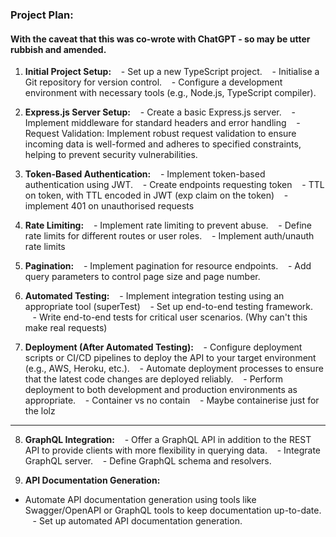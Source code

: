 ### Project Plan:

#### With the caveat that this was co-wrote with ChatGPT - so may be utter rubbish and amended.

1. **Initial Project Setup:**
      - Set up a new TypeScript project.
      - Initialise a Git repository for version control.
      - Configure a development environment with necessary tools (e.g., Node.js, TypeScript compiler).

2. **Express.js Server Setup:**
      - Create a basic Express.js server.
      - Implement middleware for standard headers and error handling
      - Request Validation: Implement robust request validation to ensure incoming data is well-formed and adheres to specified constraints, helping to prevent security vulnerabilities.

3. **Token-Based Authentication:**
      - Implement token-based authentication using JWT.
      - Create endpoints requesting token
      - TTL on token, with TTL encoded in JWT (exp claim on the token)
      - implement 401 on unauthorised requests

4. **Rate Limiting:**
      - Implement rate limiting to prevent abuse.
      - Define rate limits for different routes or user roles.
      - Implement auth/unauth rate limits

5. **Pagination:**
      - Implement pagination for resource endpoints.
      - Add query parameters to control page size and page number.

6. **Automated Testing:**
      - Implement integration testing using an appropriate tool (superTest)
      - Set up end-to-end testing framework.
      - Write end-to-end tests for critical user scenarios. (Why can't this make real requests)

7. **Deployment (After Automated Testing):**
      - Configure deployment scripts or CI/CD pipelines to deploy the API to your target environment (e.g., AWS, Heroku, etc.).
      - Automate deployment processes to ensure that the latest code changes are deployed reliably.
      - Perform deployment to both development and production environments as appropriate.
      - Container vs no contain
      - Maybe containerise just for the lolz

---

8. **GraphQL Integration:**
      - Offer a GraphQL API in addition to the REST API to provide clients with more flexibility in querying data.
      - Integrate GraphQL server.
      - Define GraphQL schema and resolvers.

9. **API Documentation Generation:**

- Automate API documentation generation using tools like Swagger/OpenAPI or GraphQL tools to keep documentation up-to-date.
     - Set up automated API documentation generation.
